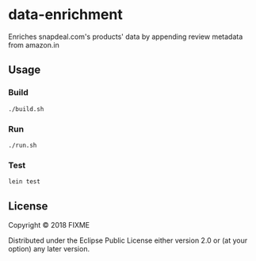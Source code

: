 # data-enrichment

Enriches snapdeal.com's products' data by appending review metadata from amazon.in

## Usage

### Build

`./build.sh`

### Run

`./run.sh`

### Test

`lein test`

## License

Copyright © 2018 FIXME

Distributed under the Eclipse Public License either version 2.0 or (at
your option) any later version.
